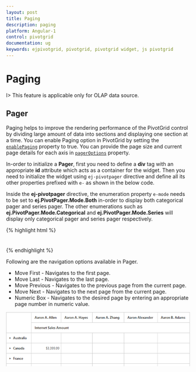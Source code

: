 ```yaml
---
layout: post
title: Paging
description: paging
platform: Angular-1
control: pivotgrid
documentation: ug
keywords: ejpivotgrid, pivotgrid, pivotgrid widget, js pivotgrid 
---
```


# Paging

I> This feature is applicable only for OLAP data source.

## Pager 

Paging helps to improve the rendering performance of the PivotGrid control by dividing large amount of data into sections and displaying one section at a time. You can enable Paging option in PivotGrid by setting the [`enablePaging`](/api/js/ejpivotgrid#members:enablePaging) property to true. You can provide the page size and current page details for each axis in [`pagerOptions`](/api/js/ejpivotgrid#members:pagerOptions) property.

In-order to initialize a **Pager**, first you need to define a **div** tag with an appropriate **id** attribute which acts as a container for the widget. Then you need to initialize the widget using `ej-pivotpager` directive and define all its other properties prefixed with `e-` as shown in the below code.

Inside the **ej-pivotpager** directive, the enumeration property `e-mode` needs to be set to **ej.PivotPager.Mode.Both** in-order to display both categorical pager and series pager. The other enumerations such as **ej.PivotPager.Mode.Categorical** and **ej.PivotPager.Mode.Series** will display only categorical pager and series pager respectively.


{% highlight html %}

<div ng-controller="PivotGridCtrl">
    <div id="PivotGrid1" ej-pivotgrid e-datasource="datasource" e-enablePaging="true" style="height: 350px; width: 100%; float: left; overflow: auto" />
    <div id="PivotPager1" ej-pivotpager e-mode="mode" e-targetcontrolid="PivotGrid1" style="margin-top: 10px; overflow: auto" />
</div>
<script>
    angular.module("PivotGridApp",["ejangular"]).controller('PivotGridCtrl', function ($scope) {
        $scope.dataSource = {
            ///...
            pagerOptions: {
            categoricalPageSize: 4,
            seriesPageSize: 4,
            categoricalCurrentPage: 1,
            seriesCurrentPage: 1
            }
        };
        $scope.datasource = $scope.dataSource;
        $scope.mode = ej.PivotPager.Mode.Both;
    })
</script>

<div id="PivotGrid1"></div>

{% endhighlight %}


Following are the navigation options available in Pager.

* Move First - Navigates to the first page.
* Move Last - Navigates to the last page. 
* Move Previous - Navigates to the previous page from the current page.
* Move Next - Navigates to the next page from the current page.
* Numeric Box - Navigates to the desired page by entering an appropriate page number in numeric value.

![](Paging_images/paging.png)


## Virtual Scrolling

Virtual Scrolling is a technique that allows user to view the PivotGrid information page by page with the use of vertical and horizontal scrollbar. You can enable Virtual Scrolling option in PivotGrid by setting the `e-enableVirtualScrolling` property to true. You can provide the page size and current page details for each axis in [`pagerOptions`](/api/js/ejpivotgrid#members:pagerOptions) property. 

{% highlight html %}

<div ng-controller="PivotGridCtrl">
    <div id="PivotGrid1" ej-pivotgrid e-datasource="datasource" e-enableVirtualScrolling="true" />
</div>
<script>
    angular.module("PivotGridApp",["ejangular"]).controller('PivotGridCtrl', function ($scope) {
        $scope.dataSource = {
            ///...
            pagerOptions: {
            categoricalPageSize: 4,
            seriesPageSize: 4,
            categoricalCurrentPage: 1,
            seriesCurrentPage: 1
            }
        };
        $scope.datasource = $scope.dataSource;
    })
</script>

{% endhighlight %}

![](Paging_images/virtual-scrolling.png)

## Page Settings

The properties associated to paging are:

* EnablePaging – This property is used to enable/disable paging in PivotClient control.
* PagerOptions.CategoricalPageSize - Specifies the number of categorical columns to be displayed within a page of the PivotClient control.
* PagerOptions.SeriesPageSize - Specifies the number of series rows to be displayed within a page of the PivotClient control.
* PagerOptions.CategoricalCurrentPage - Sets the current page of the categorical axis in PivotClient control.
* PagerOptions.SeriesCurrentPage - Sets the current page of the series axis in PivotClient control.

For client mode, page setting for categorical and series axes are mandatorily needed to be set in data source property by using the following properties.

{% highlight html %}

<script>
    angular.module("PivotGridApp",["ejangular"]).controller('PivotGridCtrl', function ($scope) {
        $scope.dataSource = {
            ///...
            pagerOptions: {
            categoricalPageSize: 4,
            seriesPageSize: 4,
            categoricalCurrentPage: 1,
            seriesCurrentPage: 1
            }
        };
        $scope.datasource = $scope.dataSource;
    })
</script>

{% endhighlight %}

For server mode, the page settings for categorical and series axes are done only through OlapReport object, created inside WebAPI or WCF file.

{% highlight c# %}

OlapReport olapReport = new OlapReport();
olapReport.CurrentCubeName = "Adventure Works";
olapReport.EnablePaging = true;
olapReport.PagerOptions.SeriesPageSize = 4;
olapReport.PagerOptions.CategorialPageSize = 5;

{% endhighlight %}